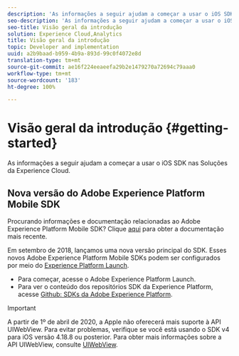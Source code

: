 ```yaml
---
description: 'As informações a seguir ajudam a começar a usar o iOS SDK nas Soluções da Experience Cloud '
seo-description: 'As informações a seguir ajudam a começar a usar o iOS SDK nas Soluções da Experience Cloud '
seo-title: Visão geral da introdução
solution: Experience Cloud,Analytics
title: Visão geral da introdução
topic: Developer and implementation
uuid: a2b9baad-b959-4b9a-893d-99c0f4072e8d
translation-type: tm+mt
source-git-commit: ae16f224eeaeefa29b2e1479270a72694c79aaa0
workflow-type: tm+mt
source-wordcount: '183'
ht-degree: 100%

---
```



# Visão geral da introdução {#getting-started}

As informações a seguir ajudam a começar a usar o iOS SDK nas Soluções da Experience Cloud.

## Nova versão do Adobe Experience Platform Mobile SDK

Procurando informações e documentação relacionadas ao Adobe Experience Platform Mobile SDK? Clique [aqui](https://aep-sdks.gitbook.io/docs/) para obter a documentação mais recente.

Em setembro de 2018, lançamos uma nova versão principal do SDK. Esses novos Adobe Experience Platform Mobile SDKs podem ser configurados por meio do [Experience Platform Launch](https://www.adobe.com/br/experience-platform/launch.html).

* Para começar, acesse o Adobe Experience Platform Launch.
* Para ver o conteúdo dos repositórios SDK da Experience Platform, acesse [Github: SDKs da Adobe Experience Platform](https://github.com/Adobe-Marketing-Cloud/acp-sdks).

>[!IMPORTANT]
>
>A partir de 1º de abril de 2020, a Apple não oferecerá mais suporte à API UIWebView. Para evitar problemas, verifique se você está usando o SDK v4 para iOS versão 4.18.8 ou posterior. Para obter mais informações sobre a API UIWebView, consulte [UIWebView](https://developer.apple.com/documentation/uikit/uiwebview).

